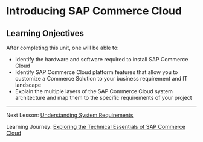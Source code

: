 # Introducing SAP Commerce Cloud

## Learning Onjectives

After completing this unit, one will be able to:

- Identify the hardware and software required to install SAP Commerce Cloud
- Identify SAP Commerce Cloud platform features that allow you to customize a Commerce Solution to your business requirement and IT landscape
- Explain the multiple layers of the SAP Commerce Cloud system architecture and map them to the specific requirements of your project

---

Next Lesson: [Understanding System Requirements](..\J01U01-Introducing-SAP-Commerce-Cloud\J01U01T01-Understanding-System-Requirements.md)

Learning Journey: [Exploring the Technical Essentials of SAP Commerce Cloud](..)
